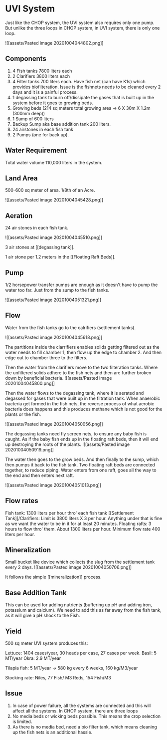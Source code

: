 # UVI System

Just like the CHOP system, the UVI system also requires only one pump. But unlike the three loops in CHOP system, in UVI system, there is only one loop.

![[assets/Pasted image 20201004044802.png]]

## Components

1. 4 Fish tanks 7800 liters each
2. 2 Clarifiers 3800 liters each
3. 4 Filter tanks 700 liters each. Have fish net (can have K1s) which provides biofilteration. Issue is the fishnets needs to be cleaned every 2 days and it is a painful process.
4. 1 degassing tank to burn off/dissipate the gases that is built up in the system before it goes to growing beds.
5. Growing beds (214 sq meters total growing area -> 6 X 30m X 1.2m (300mm deep))
6. 1 Sump of 600 liters
7. Backup Sump aka base addition tank 200 liters. 
8. 24 airstones in each fish tank
9. 2 Pumps (one for back up).

## Water Requirement
Total water volume 110,000 liters in the system. 

## Land Area
500-600 sq meter of area. 1/8th of an Acre.

![[assets/Pasted image 20201004045428.png]]

## Aeration
24 air stones in each fish tank. 

![[assets/Pasted image 20201004045510.png]]

3 air stones at [[degassing tank]]. 

1 air stone per 1.2 meters in the [[Floating Raft Beds]].

## Pump
1/2 horsepower transfer pumps are enough as it doesn't have to pump the water too far. Just from the sump to the fish tanks.

![[assets/Pasted image 20201004051321.png]]

## Flow

Water from the fish tanks go to the calrifiers (settlement tanks).

![[assets/Pasted image 20201004045618.png]]

The partitions inside the clarrifiers enables solids getting filtered out as the water needs to fill chamber 1, then flow up the edge to chamber 2. And then edge out to chamber three to the filters.

Then the water from the clarifiers move to the two filteration tanks. Where the unfiltered solids adhere to the fish nets and then are further broken down by beneficial bacteria. 
![[assets/Pasted image 20201004045800.png]]

Then the water flows to the degassing tank, where it is aerated and degassed for gases that were built up in the filtration tank. When anaerobic bacteria get formed in the fish nets, the reverse process of what aerobic bacteria does happens and this produces methane which is not good for the plants or the fish. 

![[assets/Pasted image 20201004050056.png]]

The degassing tanks need fly screen nets, to ensure any baby fish is caught. As if the baby fish ends up in the floating raft beds, then it will end up destroying the roots of the plants.
![[assets/Pasted image 20201004050919.png]]

The water then goes to the grow beds. And then finally to the sump, which then pumps it back to the fish tank. Two floating raft beds are connected together, to reduce piping. Water enters from one raft, goes all the way to the end and then enters next raft. 

![[assets/Pasted image 20201004051013.png]]

## Flow rates

Fish tank: 1300 liters per hour thro' each fish tank
[[Settlement Tank]]/Clarifiers: Limit is 3800 liters X 3 per hour. Anything under that is fine as we want the water to be in it for at least 20 minutes.
Floating rafts: 3 hours to flow thro' them. About 1300 liters per hour. Minimum flow rate 400 liters per hour.

## Mineralization

Small bucket like device which collects the slug from the settlement tank every 2 days. 
![[assets/Pasted image 20201004050706.png]]

It follows the simple [[mineralization]] process. 

## Base Addition Tank

This can be used for adding nutrients (buffering up pH and adding iron, potassium and calcium). We need to add this as far away from the fish tank, as it will give a pH shock to the Fish. 

## Yield
500 sq meter UVI system produces this:

Lettuce: 1404 cases/year, 30 heads per case, 27 cases per week. 
Basil: 5 MT/year
Okra: 2.9 MT/year

Tilapia fish: 5 MT/year -> 580 kg every 6 weeks, 160 kg/M3/year

Stocking rate:
Niles, 77 Fish/ M3
Reds, 154 Fish/M3

## Issue
1. In case of power failure, all the systems are connected and this will affect all the systems. In CHOP system, there are three loops
2. No media beds or wicking beds possible. This means the crop selection is limited. 
3. As there is no media bed, need a bio filter tank, which means cleaning up the fish nets is an additional hassle.


